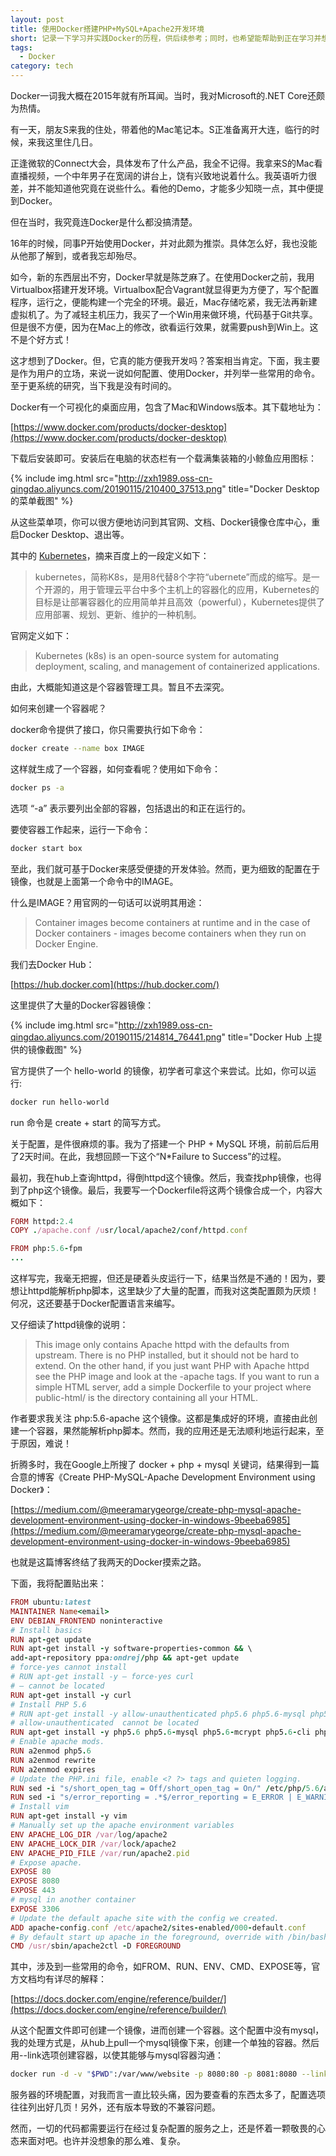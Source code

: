 ```yaml
---
layout: post
title: 使用Docker搭建PHP+MySQL+Apache2开发环境
short: 记录一下学习并实践Docker的历程，供后续参考；同时，也希望能帮助到正在学习并想使用Docker的你
tags:
  - Docker
category: tech
---
```


Docker一词我大概在2015年就有所耳闻。当时，我对Microsoft的.NET Core还颇为热情。

有一天，朋友S来我的住处，带着他的Mac笔记本。S正准备离开大连，临行的时候，来我这里住几日。

正逢微软的Connect大会，具体发布了什么产品，我全不记得。我拿来S的Mac看直播视频，一个中年男子在宽阔的讲台上，饶有兴致地说着什么。我英语听力很差，并不能知道他究竟在说些什么。看他的Demo，才能多少知晓一点，其中便提到Docker。

但在当时，我究竟连Docker是什么都没搞清楚。

16年的时候，同事P开始使用Docker，并对此颇为推崇。具体怎么好，我也没能从他那了解到，或者我忘却殆尽。

如今，新的东西层出不穷，Docker早就是陈芝麻了。在使用Docker之前，我用Virtualbox搭建开发环境。Virtualbox配合Vagrant就显得更为方便了，写个配置程序，运行之，便能构建一个完全的环境。最近，Mac存储吃紧，我无法再新建虚拟机了。为了减轻主机压力，我买了一个Win用来做环境，代码基于Git共享。但是很不方便，因为在Mac上的修改，欲看运行效果，就需要push到Win上。这不是个好方式！

这才想到了Docker。但，它真的能方便我开发吗？答案相当肯定。下面，我主要是作为用户的立场，来说一说如何配置、使用Docker，并列举一些常用的命令。至于更系统的研究，当下我是没有时间的。

Docker有一个可视化的桌面应用，包含了Mac和Windows版本。其下载地址为：

[https://www.docker.com/products/docker-desktop](https://www.docker.com/products/docker-desktop)

下载后安装即可。安装后在电脑的状态栏有一个载满集装箱的小鲸鱼应用图标：

{% include img.html src="http://zxh1989.oss-cn-qingdao.aliyuncs.com/20190115/210400_37513.png" title="Docker Desktop的菜单截图" %}

从这些菜单项，你可以很方便地访问到其官网、文档、Docker镜像仓库中心，重启Docker Desktop、退出等。

其中的 [Kubernetes](https://kubernetes.io/)，摘来百度上的一段定义如下：

> kubernetes，简称K8s，是用8代替8个字符“ubernete”而成的缩写。是一个开源的，用于管理云平台中多个主机上的容器化的应用，Kubernetes的目标是让部署容器化的应用简单并且高效（powerful），Kubernetes提供了应用部署、规划、更新、维护的一种机制。

官网定义如下：

> Kubernetes (k8s) is an open-source system for automating deployment, scaling, and management of containerized applications.

由此，大概能知道这是个容器管理工具。暂且不去深究。

如何来创建一个容器呢？

docker命令提供了接口，你只需要执行如下命令：

```sh
docker create --name box IMAGE
```

这样就生成了一个容器，如何查看呢？使用如下命令：

```sh
docker ps -a
```

选项 “-a” 表示要列出全部的容器，包括退出的和正在运行的。

要使容器工作起来，运行一下命令：

```sh
docker start box
```

至此，我们就可基于Docker来感受便捷的开发体验。然而，更为细致的配置在于镜像，也就是上面第一个命令中的IMAGE。

什么是IMAGE？用官网的一句话可以说明其用途：

> Container images become containers at runtime and in the case of Docker containers - images become containers when they run on Docker Engine.

我们去Docker Hub：

[https://hub.docker.com](https://hub.docker.com/)

这里提供了大量的Docker容器镜像：

{% include img.html src="http://zxh1989.oss-cn-qingdao.aliyuncs.com/20190115/214814_76441.png" title="Docker Hub 上提供的镜像截图" %}

官方提供了一个 hello-world 的镜像，初学者可拿这个来尝试。比如，你可以运行:

```sh
docker run hello-world
```

run 命令是 create + start 的简写方式。

关于配置，是件很麻烦的事。我为了搭建一个 PHP + MySQL 环境，前前后后用了2天时间。在此，我想回顾一下这个“N*Failure to Success”的过程。

最初，我在hub上查询httpd，得倒httpd这个镜像。然后，我查找php镜像，也得到了php这个镜像。最后，我要写一个Dockerfile将这两个镜像合成一个，内容大概如下：

```ruby
FORM httpd:2.4
COPY ./apache.conf /usr/local/apache2/conf/httpd.conf

FROM php:5.6-fpm
...
```

这样写完，我毫无把握，但还是硬着头皮运行一下，结果当然是不通的！因为，要想让httpd能解析php脚本，这里缺少了大量的配置，而我对这类配置颇为厌烦！何况，这还要基于Docker配置语言来编写。

又仔细读了httpd镜像的说明：

> This image only contains Apache httpd with the defaults from upstream. There is no PHP installed, but it should not be hard to extend. On the other hand, if you just want PHP with Apache httpd see the PHP image and look at the -apache tags. If you want to run a simple HTML server, add a simple Dockerfile to your project where public-html/ is the directory containing all your HTML.

作者要求我关注 php:5.6-apache 这个镜像。这都是集成好的环境，直接由此创建一个容器，果然能解析php脚本。然而，我的应用还是无法顺利地运行起来，至于原因，难说！

折腾多时，我在Google上所搜了 docker + php + mysql 关键词，结果得到一篇合意的博客《Create PHP-MySQL-Apache Development Environment using Docker》：

[https://medium.com/@meeramarygeorge/create-php-mysql-apache-development-environment-using-docker-in-windows-9beeba6985](https://medium.com/@meeramarygeorge/create-php-mysql-apache-development-environment-using-docker-in-windows-9beeba6985)

也就是这篇博客终结了我两天的Docker摸索之路。

下面，我将配置贴出来：

```ruby
FROM ubuntu:latest
MAINTAINER Name<email>
ENV DEBIAN_FRONTEND noninteractive
# Install basics
RUN apt-get update
RUN apt-get install -y software-properties-common && \
add-apt-repository ppa:ondrej/php && apt-get update
# force-yes cannot install
# RUN apt-get install -y — force-yes curl
# — cannot be located
RUN apt-get install -y curl
# Install PHP 5.6
# RUN apt-get install -y allow-unauthenticated php5.6 php5.6-mysql php5.6-mcrypt php5.6-cli php5.6-gd php5.6-curl
# allow-unauthenticated  cannot be located
RUN apt-get install -y php5.6 php5.6-mysql php5.6-mcrypt php5.6-cli php5.6-gd php5.6-curl
# Enable apache mods.
RUN a2enmod php5.6
RUN a2enmod rewrite
RUN a2enmod expires
# Update the PHP.ini file, enable <? ?> tags and quieten logging.
RUN sed -i "s/short_open_tag = Off/short_open_tag = On/" /etc/php/5.6/apache2/php.ini
RUN sed -i "s/error_reporting = .*$/error_reporting = E_ERROR | E_WARNING | E_PARSE/" /etc/php/5.6/apache2/php.ini
# Install vim
RUN apt-get install -y vim
# Manually set up the apache environment variables
ENV APACHE_LOG_DIR /var/log/apache2
ENV APACHE_LOCK_DIR /var/lock/apache2
ENV APACHE_PID_FILE /var/run/apache2.pid
# Expose apache.
EXPOSE 80
EXPOSE 8080
EXPOSE 443
# mysql in another container
EXPOSE 3306
# Update the default apache site with the config we created.
ADD apache-config.conf /etc/apache2/sites-enabled/000-default.conf
# By default start up apache in the foreground, override with /bin/bash for interative.
CMD /usr/sbin/apache2ctl -D FOREGROUND
```

其中，涉及到一些常用的命令，如FROM、RUN、ENV、CMD、EXPOSE等，官方文档均有详尽的解释：

[https://docs.docker.com/engine/reference/builder/](https://docs.docker.com/engine/reference/builder/)

从这个配置文件即可创建一个镜像，进而创建一个容器。这个配置中没有mysql，我的处理方式是，从hub上pull一个mysql镜像下来，创建一个单独的容器。然后用--link选项创建容器，以使其能够与mysql容器沟通：

```sh
docker run -d -v "$PWD":/var/www/website -p 8080:80 -p 8081:8080 --link box-mysql:mysql  --name box blog:1.0.0
```

服务器的环境配置，对我而言一直比较头痛，因为要查看的东西太多了，配置选项往往列出好几页！另外，还有版本导致的不兼容问题。

然而，一切的代码都需要运行在经过复杂配置的服务之上，还是怀着一颗敬畏的心态来面对吧。也许并没想象的那么难、复杂。

